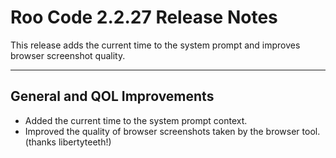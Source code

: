 # Roo Code 2.2.27 Release Notes

This release adds the current time to the system prompt and improves browser screenshot quality.

---

## General and QOL Improvements

*   Added the current time to the system prompt context.
*   Improved the quality of browser screenshots taken by the browser tool. (thanks libertyteeth!)